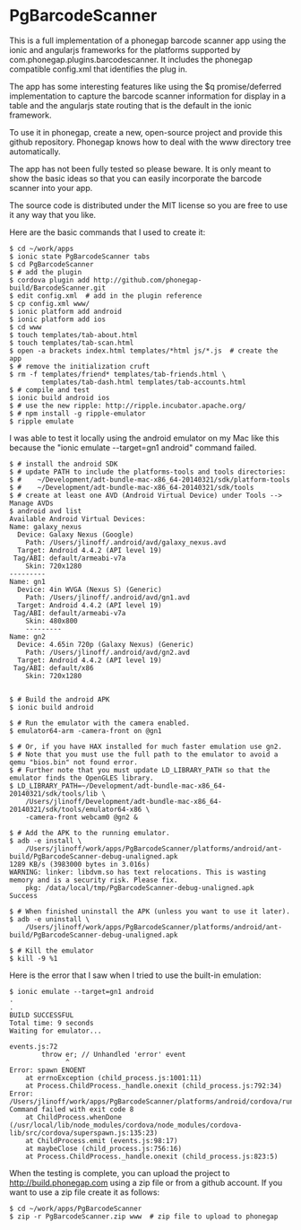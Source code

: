 PgBarcodeScanner
================

This is a full implementation of a phonegap barcode scanner app using the ionic and angularjs frameworks for the platforms supported by com.phonegap.plugins.barcodescanner. It includes the phonegap compatible config.xml that identifies the plug in.

The app has some interesting features like using the $q promise/deferred implementation to capture the barcode scanner information for display in a table and the angularjs state routing that is the default in the ionic framework.

To use it in phonegap, create a new, open-source project and provide this github repository. Phonegap knows how to deal with the www directory tree automatically.

The app has not been fully tested so please beware. It is only meant to show the basic ideas so that you can easily incorporate the barcode scanner into your app.

The source code is distributed under the MIT license so you are free to use it any way that you like.

Here are the basic commands that I used to create it:

    $ cd ~/work/apps
    $ ionic state PgBarcodeScanner tabs
    $ cd PgBarcodeScanner
    $ # add the plugin
    $ cordova plugin add http://github.com/phonegap-build/BarcodeScanner.git
    $ edit config.xml  # add in the plugin reference
    $ cp config.xml www/
    $ ionic platform add android
    $ ionic platform add ios
    $ cd www
    $ touch templates/tab-about.html
    $ touch templates/tab-scan.html
    $ open -a brackets index.html templates/*html js/*.js  # create the app
    $ # remove the initialization cruft
    $ rm -f templates/friend* templates/tab-friends.html \
            templates/tab-dash.html templates/tab-accounts.html
    $ # compile and test
    $ ionic build android ios
    $ # use the new ripple: http://ripple.incubator.apache.org/
    $ # npm install -g ripple-emulator
    $ ripple emulate
    
I was able to test it locally using the android emulator on my Mac like this because the "ionic emulate --target=gn1 android" command failed.

    $ # install the android SDK
    $ # update PATH to include the platforms-tools and tools directories:
    $ #    ~/Development/adt-bundle-mac-x86_64-20140321/sdk/platform-tools
    $ #    ~/Development/adt-bundle-mac-x86_64-20140321/sdk/tools
    $ # create at least one AVD (Android Virtual Device) under Tools --> Manage AVDs
    $ android avd list
    Available Android Virtual Devices:
    Name: galaxy_nexus
      Device: Galaxy Nexus (Google)
        Path: /Users/jlinoff/.android/avd/galaxy_nexus.avd
      Target: Android 4.4.2 (API level 19)
     Tag/ABI: default/armeabi-v7a
        Skin: 720x1280
    ---------
    Name: gn1
      Device: 4in WVGA (Nexus S) (Generic)
        Path: /Users/jlinoff/.android/avd/gn1.avd
      Target: Android 4.4.2 (API level 19)
     Tag/ABI: default/armeabi-v7a
        Skin: 480x800
        ---------
    Name: gn2
      Device: 4.65in 720p (Galaxy Nexus) (Generic)
        Path: /Users/jlinoff/.android/avd/gn2.avd
      Target: Android 4.4.2 (API level 19)
     Tag/ABI: default/x86
        Skin: 720x1280

        
    $ # Build the android APK
    $ ionic build android
    
    $ # Run the emulator with the camera enabled.
    $ emulator64-arm -camera-front on @gn1
    
    $ # Or, if you have HAX installed for much faster emulation use gn2.
    $ # Note that you must use the full path to the emulator to avoid a qemu "bios.bin" not found error.
    $ # Further note that you must update LD_LIBRARY_PATH so that the emulator finds the OpenGLES library.
    $ LD_LIBRARY_PATH=~/Development/adt-bundle-mac-x86_64-20140321/sdk/tools/lib \ 
        /Users/jlinoff/Development/adt-bundle-mac-x86_64-20140321/sdk/tools/emulator64-x86 \
        -camera-front webcam0 @gn2 &
    
    $ # Add the APK to the running emulator.
    $ adb -e install \
        /Users/jlinoff/work/apps/PgBarcodeScanner/platforms/android/ant-build/PgBarcodeScanner-debug-unaligned.apk
    1289 KB/s (3983000 bytes in 3.016s)
    WARNING: linker: libdvm.so has text relocations. This is wasting memory and is a security risk. Please fix.
	    pkg: /data/local/tmp/PgBarcodeScanner-debug-unaligned.apk
    Success

    $ # When finished uninstall the APK (unless you want to use it later).
    $ adb -e uninstall \
        /Users/jlinoff/work/apps/PgBarcodeScanner/platforms/android/ant-build/PgBarcodeScanner-debug-unaligned.apk
    
    $ # Kill the emulator
    $ kill -9 %1

Here is the error that I saw when I tried to use the built-in emulation:

    $ ionic emulate --target=gn1 android
    .
    .
    BUILD SUCCESSFUL
    Total time: 9 seconds
    Waiting for emulator...
    
    events.js:72
            throw er; // Unhandled 'error' event
                  ^
    Error: spawn ENOENT
        at errnoException (child_process.js:1001:11)
        at Process.ChildProcess._handle.onexit (child_process.js:792:34)
    Error: /Users/jlinoff/work/apps/PgBarcodeScanner/platforms/android/cordova/run: Command failed with exit code 8
        at ChildProcess.whenDone (/usr/local/lib/node_modules/cordova/node_modules/cordova-lib/src/cordova/superspawn.js:135:23)
        at ChildProcess.emit (events.js:98:17)
        at maybeClose (child_process.js:756:16)
        at Process.ChildProcess._handle.onexit (child_process.js:823:5)

When the testing is complete, you can upload the project to http://build.phonegap.com using a zip file or from a github account. If you want to use a zip file create it as follows:

    $ cd ~/work/apps/PgBarcodeScanner
    $ zip -r PgBarcodeScanner.zip www  # zip file to upload to phonegap

